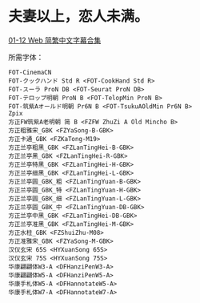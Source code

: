 # 夫妻以上，恋人未满。

[01-12 Web 简繁中文字幕合集](https://github.com/Nekomoekissaten-SUB/Nekomoekissaten-MIR-Subs/releases/download/subtitle_pkg/Fuukoi_Web_zho.7z)

所需字体：
```
FOT-CinemaCN
FOT-クックハンド Std R <FOT-CookHand Std R>
FOT-スーラ ProN DB <FOT-Seurat ProN DB>
FOT-テロップ明朝 ProN B <FOT-TelopMin ProN B>
FOT-筑紫Aオールド明朝 Pr6N B <FOT-TsukuAOldMin Pr6N B>
Zpix
方正FW筑紫A老明朝 简 B <FZFW ZhuZi A Old Mincho B>
方正粗雅宋_GBK <FZYaSong-B-GBK>
方正卡通_GBK <FZKaTong-M19>
方正兰亭粗黑_GBK <FZLanTingHei-B-GBK>
方正兰亭黑_GBK <FZLanTingHei-R-GBK>
方正兰亭特黑_GBK <FZLanTingHei-H-GBK>
方正兰亭细黑_GBK <FZLanTingHei-L-GBK>
方正兰亭圆_GBK_粗 <FZLanTingYuan-B-GBK>
方正兰亭圆_GBK_特 <FZLanTingYuan-H-GBK>
方正兰亭圆_GBK_细 <FZLanTingYuan-L-GBK>
方正兰亭圆_GBK_中 <FZLanTingYuan-DB-GBK>
方正兰亭中黑_GBK <FZLanTingHei-DB-GBK>
方正兰亭准黑_GBK <FZLanTingHei-M-GBK>
方正水柱_GBK <FZShuiZhu-M08>
方正准雅宋_GBK <FZYaSong-M-GBK>
汉仪玄宋 65S <HYXuanSong 65S>
汉仪玄宋 75S <HYXuanSong 75S>
华康翩翩体W3-A <DFHanziPenW3-A>
华康翩翩体W5-A <DFHanziPenW5-A>
华康手札体W5-A <DFHannotateW5-A>
华康手札体W7-A <DFHannotateW7-A>
```

